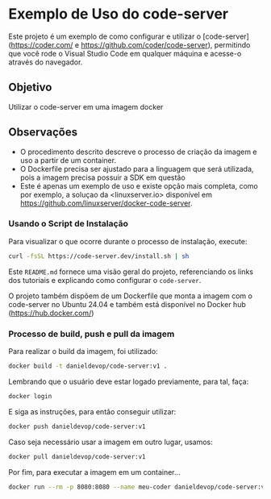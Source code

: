 # Exemplo de Uso do code-server

Este projeto é um exemplo de como configurar e utilizar o [code-server](<https://coder.com/> e <https://github.com/coder/code-server>), permitindo que você rode o Visual Studio Code em qualquer máquina e acesse-o através do navegador.

## Objetivo

Utilizar o code-server em uma imagem docker

## Observações

- O procedimento descrito descreve o processo de criação da imagem e uso a partir de um container.
- O Dockerfile precisa ser ajustado para a linguagem que será utilizada, pois a imagem precisa possuir a SDK em questão
- Este é apenas um exemplo de uso e existe opção mais completa, como por exemplo, a soluçao da <linuxserver.io> disponível em <https://github.com/linuxserver/docker-code-server>.

### Usando o Script de Instalação

Para visualizar o que ocorre durante o processo de instalação, execute:

```sh
curl -fsSL https://code-server.dev/install.sh | sh
```

Este `README.md` fornece uma visão geral do projeto, referenciando os links dos tutoriais e explicando como configurar o `code-server`.

O projeto também dispõem de um Dockerfile que monta a imagem com o code-server no Ubuntu 24.04 e também está disponível no Docker hub (<https://hub.docker.com/>)

### Processo de build, push e pull da imagem

Para realizar o build da imagem, foi utilizado:

```sh
docker build -t danieldevop/code-server:v1 .
```

Lembrando que o usuário deve estar logado previamente, para tal, faça:

```sh
docker login
```

E siga as instruções, para então conseguir utilizar:

```sh
docker push danieldevop/code-server:v1
```

Caso seja necessário usar a imagem em outro lugar, usamos:

```sh
docker pull danieldevop/code-server:v1
```

Por fim, para executar a imagem em um container...

```sh
docker run --rm -p 8080:8080 --name meu-coder danieldevop/code-server:v1
```
